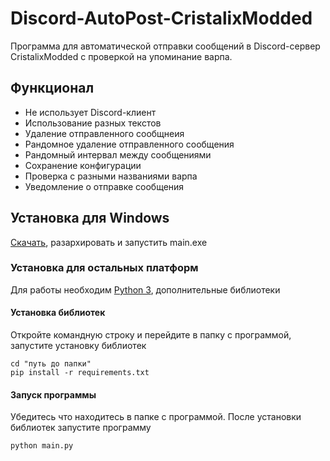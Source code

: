 # Discord-AutoPost-CristalixModded
Программа для автоматической отправки сообщений в Discord-сервер CristalixModded с проверкой на упоминание варпа.

## Функционал
  - Не использует Discord-клиент
  - Использование разных текстов
  - Удаление отправленного сообщнеия
  - Рандомное удаление отправленного сообщения
  - Рандомный интервал между сообщениями
  - Сохранение конфигурации 
  - Проверка с разными названиями варпа
  - Уведомление о отправке сообщения
  
## Установка для Windows
  [Скачать](https://www.python.org/downloads/), разархировать и запустить main.exe
 
### Установка для остальных платформ
  Для работы необходим [Python 3](https://github.com/matswuuu/Discord-AutoPost-CristalixModded/releases/download/v0.0.1/AutoPost.zip), дополнительные библиотеки
  
#### Установка библиотек
   Откройте командную строку и перейдите в папку с программой, запустите установку библиотек

    cd "путь до папки"
    pip install -r requirements.txt
    
#### Запуск программы
   Убедитесь что находитесь в папке с программой. После установки библиотек запустите программу
     
    python main.py
